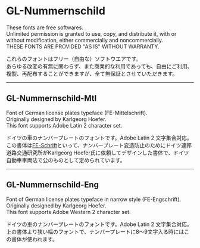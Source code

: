 # GL-Nummernschild

These fonts are free softwares.  
Unlimited permission is granted to use, copy, and distribute it, with or without modification, either commercially and noncommercially.  
THESE FONTS ARE PROVIDED "AS IS" WITHOUT WARRANTY.

これらのフォントはフリー（自由な）ソフトウエアです。  
あらゆる改変の有無に関わらず、また商業的な利用であっても、自由にご利用、複製、再配布することができますが、全て無保証とさせていただきます。

******

## GL-Nummernschild-Mtl

Font of German license plates typeface (FE-Mittelschrift).  
Originally designed by Karlgeorg Hoefer.  
This font supports Adobe Latin 2 character set.

ドイツの車のナンバープレートのフォントです。Adobe Latin 2 文字集合対応。  
この書体は[FE-Schrift](https://en.wikipedia.org/wiki/FE-Schrift)といって、ナンバープレート変造防止のためにドイツ連邦道路交通研究所がKarlgeorg Hoefer氏に依頼してデザインした書体で、ドイツ自動車車両法で公のものとして定められています。

******

## GL-Nummernschild-Eng

Font of German license plates typeface in narrow style (FE-Engschrift).  
Originally designed by Karlgeorg Hoefer.  
This font supports Adobe Western 2 character set.

ドイツの車のナンバープレートのフォントです。Adobe Latin 2 文字集合対応。  
上の書体より狭い幅のフォントで、ナンバープレートに8〜9文字入る時にはこの書体が使われます。
